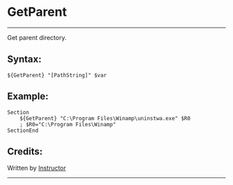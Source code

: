 # GetParent

---

Get parent directory.

## Syntax:

	${GetParent} "[PathString]" $var

## Example:

	Section
		${GetParent} "C:\Program Files\Winamp\uninstwa.exe" $R0
		; $R0="C:\Program Files\Winamp"
	SectionEnd

## Credits:

Written by [Instructor][1]

---

[1]: http://nsis.sourceforge.net/User:Instructor